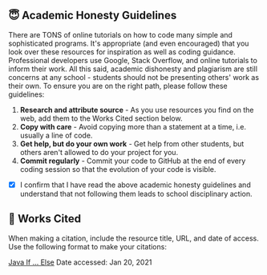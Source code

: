 
## 😇 Academic Honesty Guidelines

There are TONS of online tutorials on how to code many simple and sophisticated programs. It's appropriate (and even encouraged) that you look over these resources for inspiration as well as coding guidance. Professional developers use Google, Stack Overflow, and online tutorials to inform their work. All this said, academic dishonesty and plagiarism are still concerns at any school - students should not be presenting others' work as their own. To ensure you are on the right path, please follow these guidelines:

1. **Research and attribute source** - As you use resources you find on the web, add them to the Works Cited section below.
2. **Copy with care** - Avoid copying more than a statement at a time, i.e. usually a line of code.
3. **Get help, but do your own work** - Get help from other students, but others aren't allowed to do your project for you.
4. **Commit regularly** - Commit your code to GitHub at the end of every coding session so that the evolution of your code is visible.

- [X] I confirm that I have read the above academic honesty guidelines and understand that not following them leads to school disciplinary action.

## 📝 Works Cited

When making a citation, include the resource title, URL, and date of access. Use the following format to make your citations:

[Java If ... Else](https://www.w3schools.com/java/java_conditions.asp)
Date accessed: Jan 20, 2021
